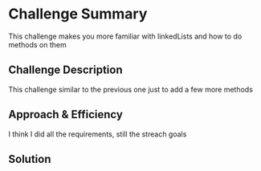 # Challenge Summary
This challenge makes you more familiar with linkedLists and how to do methods on them

## Challenge Description
This challenge similar to the previous one just to add a few more methods

## Approach & Efficiency
I think I did all the requirements, still the streach goals

## Solution
<!-- Embedded whiteboard image -->